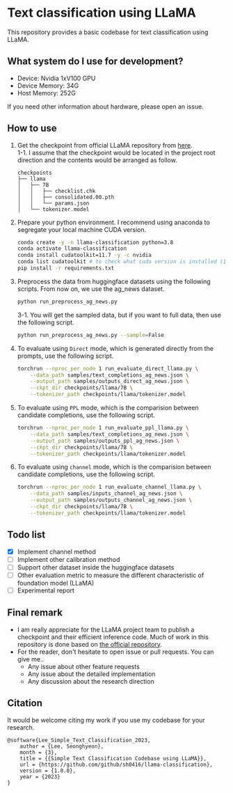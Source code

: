 # Text classification using LLaMA

This repository provides a basic codebase for text classification using LLaMA.

## What system do I use for development?

* Device: Nvidia 1xV100 GPU
* Device Memory: 34G
* Host Memory: 252G

If you need other information about hardware, please open an issue.

## How to use

1. Get the checkpoint from official LLaMA repository from [here](https://github.com/facebookresearch/llama).  
    1-1. I assume that the checkpoint would be located in the project root direction and the contents would be arranged as follow.
    ```text
    checkpoints
    ├── llama
    │   ├── 7B
    │   │   ├── checklist.chk
    │   │   ├── consolidated.00.pth
    │   │   └── params.json
    │   └── tokenizer.model
    ```

2. Prepare your python environment. I recommend using anaconda to segregate your local machine CUDA version.
    ```bash
    conda create -y -n llama-classification python=3.8
    conda activate llama-classification
    conda install cudatoolkit=11.7 -y -c nvidia
    conda list cudatoolkit # to check what cuda version is installed (11.7)
    pip install -r requirements.txt
    ```

3. Preprocess the data from huggingface datasets using the following scripts. From now on, we use the ag_news dataset.
    ```bash
    python run_preprocess_ag_news.py
    ```
    3-1. You will get the sampled data, but if you want to full data, then use the following script.
    ```bash
    python run_preprocess_ag_news.py --sample=False
    ```

4. To evaluate using `Direct` mode, which is generated directly from the prompts, use the following script.
    ```bash
    torchrun --nproc_per_node 1 run_evaluate_direct_llama.py \
        --data_path samples/text_completions_ag_news.json \
        --output_path samples/outputs_direct_ag_news.json \
        --ckpt_dir checkpoints/llama/7B \
        --tokenizer_path checkpoints/llama/tokenizer.model
    ```

5. To evaluate using `PPL` mode, which is the comparision between candidate completions, use the following script.
    ```bash
    torchrun --nproc_per_node 1 run_evaluate_ppl_llama.py \
        --data_path samples/text_completions_ag_news.json \
        --output_path samples/outputs_ppl_ag_news.json \
        --ckpt_dir checkpoints/llama/7B \
        --tokenizer_path checkpoints/llama/tokenizer.model
    ```

6. To evaluate using `channel` mode, which is the comparision between candidate completions, use the following script.
    ```bash
    torchrun --nproc_per_node 1 run_evaluate_channel_llama.py \
        --data_path samples/inputs_channel_ag_news.json \
        --output_path samples/outputs_channel_ag_news.json \
        --ckpt_dir checkpoints/llama/7B \
        --tokenizer_path checkpoints/llama/tokenizer.model
    ```

## Todo list

- [x] Implement channel method
- [ ] Implement other calibration method
- [ ] Support other dataset inside the huggingface datasets
- [ ] Other evaluation metric to measure the different characteristic of foundation model (LLaMA)
- [ ] Experimental report

## Final remark

- I am really appreciate for the LLaMA project team to publish a checkpoint and their efficient inference code. Much of work in this repository is done based on [the official repository](https://github.com/facebookresearch/llama). 
- For the reader, don't hesitate to open issue or pull requests. You can give me..
  - Any issue about other feature requests
  - Any issue about the detailed implementation
  - Any discussion about the research direction

## Citation

It would be welcome citing my work if you use my codebase for your research.

```
@software{Lee_Simple_Text_Classification_2023,
    author = {Lee, Seonghyeon},
    month = {3},
    title = {{Simple Text Classification Codebase using LLaMA}},
    url = {https://github.com/github/sh0416/llama-classification},
    version = {1.0.0},
    year = {2023}
}
```